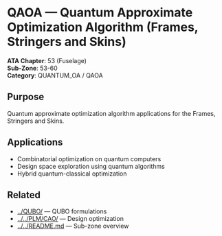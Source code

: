 # QAOA — Quantum Approximate Optimization Algorithm (Frames, Stringers and Skins)

**ATA Chapter**: 53 (Fuselage)  
**Sub-Zone**: 53-60  
**Category**: QUANTUM_OA / QAOA

## Purpose

Quantum approximate optimization algorithm applications for the Frames, Stringers and Skins.

## Applications

- Combinatorial optimization on quantum computers
- Design space exploration using quantum algorithms
- Hybrid quantum-classical optimization

## Related

- [../QUBO/](../QUBO/) — QUBO formulations
- [../../PLM/CAO/](../../PLM/CAO/) — Design optimization
- [../../README.md](../../README.md) — Sub-zone overview
